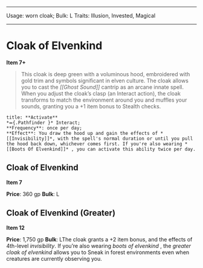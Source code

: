 
---
Usage: worn cloak;
Bulk: L
Traits: Illusion, Invested, Magical

---

# Cloak of Elvenkind

**Item 7+**

> This cloak is deep green with a voluminous hood, embroidered with gold trim and symbols significant in elven culture. The cloak allows you to cast the *[[Ghost Sound]]* cantrip as an arcane innate spell. When you adjust the cloak’s clasp (an Interact action), the cloak transforms to match the environment around you and muffles your sounds, granting you a +1 item bonus to Stealth checks.

```ad-embed-ability
title: **Activate**
*⬺{.Pathfinder }* Interact; 
**Frequency**: once per day;
**Effect**: You draw the hood up and gain the effects of *[[Invisibility]]*, with the spell's normal duration or until you pull the hood back down, whichever comes first. If you're also wearing *[[Boots Of Elvenkind]]* , you can activate this ability twice per day.

```

## Cloak of Elvenkind

**Item 7**

**Price**: 360 gp
**Bulk**: L

## Cloak of Elvenkind (Greater)

**Item 12**

**Price**: 1,750 gp
**Bulk**: LThe cloak grants a +2 item bonus, and the effects of 4th-level *invisibility*. If you’re also wearing *boots of elvenkind* , the *greater cloak of elvenkind* allows you to Sneak in forest environments even when creatures are currently observing you.
